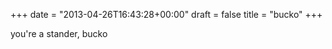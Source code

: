 +++
date = "2013-04-26T16:43:28+00:00"
draft = false
title = "bucko"
+++
<p>you're a stander, bucko</p>

